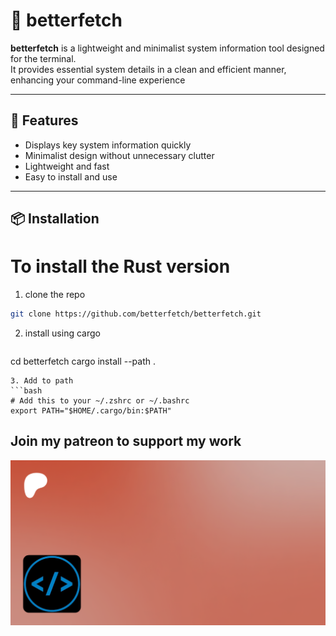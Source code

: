 # 🚀 betterfetch

**betterfetch** is a lightweight and minimalist system information tool designed for the terminal.  
It provides essential system details in a clean and efficient manner, enhancing your command-line experience

---

## 🧩 Features

- Displays key system information quickly  
- Minimalist design without unnecessary clutter  
- Lightweight and fast  
- Easy to install and use  

---

## 📦 Installation

# To install the Rust version
1. clone the repo
  ```bash
  git clone https://github.com/betterfetch/betterfetch.git
  ```
2. install using cargo
   ```bash
  cd betterfetch
  cargo install --path .
  ```
3. Add to path  
  ```bash
  # Add this to your ~/.zshrc or ~/.bashrc
  export PATH="$HOME/.cargo/bin:$PATH"
  ```

<!-- ### 🐧 Linux

Build from the source:

```bash
git clone https://github.com/betterfetch/betterfetch.git
cd betterfetch
g++ main.cpp -o main
```

Use pre-compiled binaries:

download .exe file from the repo releases page

### Windows
!!! Make sure to use WSL

Build from the source:

```bash
git clone https://github.com/DavidBalishyan/betterfetch.git
cd betterfetch
g++ main.cpp -o main
```

Use pre-compiled binaries:

download the precompiled binaries from the repo page -->

## Join my patreon to support my work

<a href="https://www.patreon.com/c/DavidBalishyan"><img src="./asset-preview.png"/></a>
